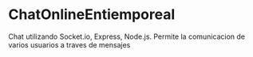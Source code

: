 # ChatOnlineEntiemporeal
Chat utilizando Socket.io, Express, Node.js. Permite la comunicacion de varios usuarios a traves de mensajes 
